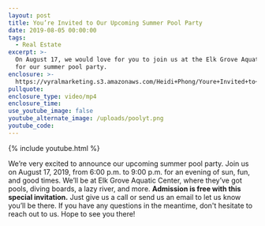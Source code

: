 ```yaml
---
layout: post
title: You’re Invited to Our Upcoming Summer Pool Party
date: 2019-08-05 00:00:00
tags:
  - Real Estate
excerpt: >-
  On August 17, we would love for you to join us at the Elk Grove Aquatic Center
  for our summer pool party.
enclosure: >-
  https://vyralmarketing.s3.amazonaws.com/Heidi+Phong/Youre+Invited+to+Our+Upcoming+Summer+Pool+Party.mp4
pullquote:
enclosure_type: video/mp4
enclosure_time:
use_youtube_image: false
youtube_alternate_image: /uploads/poolyt.png
youtube_code:
---
```


{% include youtube.html %}

We’re very excited to announce our upcoming summer pool party. Join us on August 17, 2019, from 6:00 p.m. to 9:00 p.m. for an evening of sun, fun, and good times. We’ll be at Elk Grove Aquatic Center, where they’ve got pools, diving boards, a lazy river, and more. **Admission is free with this special invitation.** Just give us a call or send us an email to let us know you’ll be there. If you have any questions in the meantime, don't hesitate to reach out to us. Hope to see you there\!